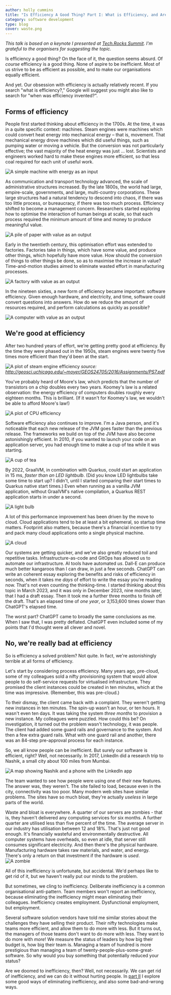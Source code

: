 ```yaml
---
author: holly cummins
title: "Is Efficiency A Good Thing? Part I: What is Efficiency, and Are We Any Good At It?"
category: software development
type: blog
cover: waste.png
---
```


_This talk is based on a keynote I presented at [Tech.Rocks Summit](https://events.tech.rocks/summit-2023/). I'm grateful to the organisers for suggesting the topic._

Is efficiency a good thing? On the face of it, the question seems absurd. 
Of _course_ efficiency is a good thing. None of aspire to be inefficient. 
Most of us strive to be as efficient as possible, and to make our organisations equally efficient.

And yet. Our obsession with efficiency is actually relatively recent. 
If you search "what is efficiency?," Google will suggest you might also like to search for "when was efficiency invented?". 

## Forms of efficiency 

People first started thinking about efficiency in the 1700s. 
At the time, it was in a quite specific context: machines. 
Steam engines were machines which could convert heat energy into mechanical energy – that is, movement.
That mechanical energy drove machines which did useful things, such as pumping water or moving a vehicle. 
But the conversion was not particularly effective; the vast majority of the heat energy was just ... lost.
Scientists and engineers worked hard to make these engines more efficient, so that less coal required for each unit of useful work. 

![A simple machine with energy as an input](machine.png)

As communication and transport technology advanced, the scale of administrative structures increased.
By the late 1800s, the world had large, empire-scale, governments, and large, multi-country corporations. 
These large structures had a natural tendency to descend into chaos, if there was too little process, 
or bureaucracy, if there was too much process.
Efficiency shifted to become a management concern. 
Researchers started exploring how to optimise the interaction of human beings at scale, so that each process
required the minimum amount of time and money to produce meaningful value.  

![A pile of paper with value as an output](processes.png)

Early in the twentieth century, this optimisation effort was extended to factories. 
Factories take in things, which have some value, and produce other things, which hopefully have more value. 
How should the conversion of things to other things be done, so as to maximise the increase in value? Time-and-motion studies aimed to eliminate wasted effort in manufacturing processes.  

![A factory with value as an output](factory.png)

In the nineteen sixties, a new form of efficiency became important: software efficiency. 
Given enough hardware, and electricity, and time, software could convert questions into answers.
How do we reduce the amount of resources required, and perform calculations as quickly as possible?

![A computer with value as an output](computer.png)


## We're good at efficiency

After two hundred years of effort, we're getting pretty good at efficiency. 
By the time they were phased out in the 1950s, steam engines were twenty five times more efficient than they'd been at the start.

![A plot of steam engine efficiency](efficiency-curve.png)
_source: http://geosci.uchicago.edu/~moyer/GEOS24705/2016/Assignments/PS7.pdf_
 
You've probably heard of Moore's law, which predicts that the number of transistors on a chip doubles every two years. Koomey's law is a related observation: the energy efficiency of computers doubles roughly every eighteen months. This is brilliant. (If it wasn't for Koomey's law, we wouldn't be able to afford Moore's law!)

![A plot of CPU efficiency](koomeys-law.png)

Software efficiency also continues to improve. 
I'm a Java person, and it's noticeable that each new release of the JVM goes faster than the previous release. 
The frameworks we build on top of the JVM have also become astonishingly efficient. 
In 2010, if you wanted to launch your code on an application server, you had enough time to make a cup of tea while it was starting. 

![A cup of tea](tea.png)

By 2022, GraalVM, in combination with Quarkus, could start an application in 15 ms, _faster than an LED lightbulb_. (Did you know LED lightbulbs take some time to start up? I didn't, until I started comparing their start times to Quarkus native start times.) Even when running as a vanilla JVM application, without GraalVM's native compilation, a Quarkus REST application starts in under a second. 

![A light bulb](lightbulb.png)


A lot of this performance improvement has been driven by the move to cloud. 
Cloud applications tend to be at least a bit ephemeral, so startup time matters. 
Footprint also matters, because there's a financial incentive to try and pack many cloud applications 
onto a single physical machine.

![A cloud](cloud.png)

Our systems are getting quicker, and we've also greatly reduced toil and repetitive tasks. 
Infrastructure-as-code and GitOps has allowed us to automate our infrastructure.
AI tools have automated _us_. Dall-E can produce much better kangaroos than I can draw, in just a few seconds.
ChatGPT can write an coherent essay exploring the benefits and risks of efficiency in seconds, when it takes me _days_ of effort to write the essay you're reading now. That's not even counting the thinking-time. 
I started thinking about this topic in March 2023, and it was only in December 2023, nine months later, that I had a draft essay.
Then it took me a further three months to finish off the draft. That's an elapsed time of _one year_, or 3,153,600 times slower than ChatGPT's elapsed time.

The worst part? ChatGPT came to broadly the same conclusions as me. When I saw that, I was pretty deflated.
 ChatGPT even included some of my points that I'd thought were all clever and novel. 

## No, we're really bad at efficiency

So is efficiency a solved problem? Not quite. 
In fact, we're astonishingly terrible at all forms of efficiency. 

Let's start by considering process efficiency. 
Many years ago, pre-cloud, some of my colleagues sold a nifty provisioning system that would 
allow people to do self-service requests for virtualised infrastructure. 
They promised the client instances could be created in ten minutes, which at the time was impressive. 
(Remember, this was pre-cloud.) 

To their dismay, the client came back with a complaint. They weren't getting new instances in ten minutes.
The spin-up wasn't an hour, or ten hours. It wasn't even ten days. 
It was taking the system _three months_ to provision a new instance. 
My colleagues were puzzled. How could this be? 
On investigation, it turned out the problem wasn't technology, it was people. 
The client had added some guard rails and governance to the system. 
And then a few extra guard rails.
What with one guard rail and another, there was an 84-step pre-approval process for each instance.

So, we all know people can be inefficient. But surely our software is efficient, right?
Well, not necessarily. 
In 2017, LinkedIn did a research trip to Nashik, a small city about 100 miles from Mumbai.

![A map showing Nashik and a phone with the LinkedIn app](linked-in-india.png)


The team wanted to see how people were using one of their new features.
The answer was, they weren't. The site failed to load, because even in the city, connectivity was too poor. 
Many modern web sites have similar problems. The sites have so much bloat, they're actually _useless_ in large parts of the world.

Waste and bloat is everywhere. A quarter of our servers are zombies - that is, they haven't delivered 
any computing services for six months. A further quarter are utilised less than five percent of the time. 
The average server in our industry has utilisation between 12 and 18%. 
That's just not good enough. It's financially wasteful and environmentally destructive.
All computer systems have overheads, so even at idle, that server still consumes significant electricity. 
And then there's the physical hardware. Manufacturing hardware takes raw materials, and water, and energy. 
There's only a return on that investment if the hardware is _used_. 
![A zombie](zombie.png)

All of this inefficiency is unfortunate, but accidental. 
We'd perhaps like to get rid of it, but we haven't really put our minds to the problem. 

But sometimes, we cling to inefficiency. Deliberate inefficiency is a common organisational anti-pattern. 
Team members won't report an inefficiency, because eliminating the inefficiency might mean eliminating their colleagues. Inefficiency creates employment. Dysfunctional employment, but employment.

Several software solution vendors have told me similar stories about the challenges they have selling their product. 
Their nifty technologies make teams more efficient, and allow them to do more with less. 
But it turns out, the managers of those teams don't want to do more with less. 
They want to do more with _more_! We measure the status of leaders by how big their budget is, how big their team is. Managing a team of hundred is more prestigious than managing a team of twenty-people-plus-some-great-software. So why would you buy something that potentially reduced your status?

Are we doomed to inefficiency, then? Well, not necessarily. 
We can get rid of inefficiency, and we can do it without hurting people. 
In [part II](/is-efficiency-a-good-thing-part-ii) I explore some good ways of eliminating inefficiency, and also some bad-and-wrong ways.











